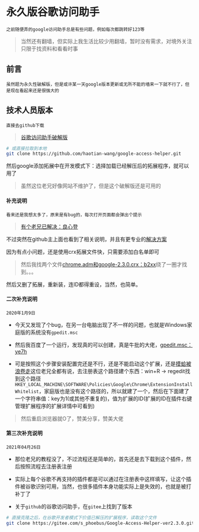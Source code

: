 <!--
 * @Date: 2021-04-25 15:47:56
 * @LastEditors: 郑烨锟
 * @LastEditTime: 2021-06-11 10:05:00
 * @tags: 	
 *  - 分享
 *  - 工具
 *  - 谷歌
-->

# 永久版谷歌访问助手

	之前随便弄的google访问助手总是有些问题，例如每次都跳转好123等

> 当然还有翻墙，但实际上我生活比较少用翻墙，暂时没有需求，对境外关注只限于找资料和看看时事

## 前言

	虽然题为永久性破解版，但是或许某一天google版本更新或无所不能的墙来一下就不行了，但是现在看起来还是很强大的

## 技术人员版本

	直接去github下载

> [谷歌访问助手破解版](https://github.com/haotian-wang/google-access-helper)

``` BASH
# 或直接拉取到本地
git clone https://github.com/haotian-wang/google-access-helper.git
```

然后google添加拓展中在开发模式下：选择加载已经解压后的拓展程序，就可以用了

> 虽然这位老兄好像网站不维护了，但是这个破解版还是可用的

#### 补充说明

	看来还是我想太多了，原来是有bug的，每次打开页面都会弹出个提示

> [有个老兄已解决：良心登](https://kuaibao.qq.com/s/20190901A06NCZ00?refer=cp_1026)

不过突然在github主上面也看到了相关说明，并且有更专业的[解决方案](https://github.com/haotian-wang/google-access-helper/wiki/Installation-Guide#%E6%96%B9%E6%B3%952%E7%9B%B4%E6%8E%A5%E5%AE%89%E8%A3%85crx%E6%96%87%E4%BB%B6)

因为有点小问题，还是使用crx拓展文件快，只需要添加白名单即可

> 然后我找两个文件[chrome.adm和google-2.3.0.crx：b2xx](https://pan.baidu.com/s/1b2sZGObDRYoSwcvmP1XvUQ)绕了一圈才找到。。。

然后又删了拓展，重新装，连ID都得重设，当然，也简单。

#### 二次补充说明

	2020年1月9日

* 今天又发现了个bug，在另一台电脑出现了不一样的问题，也就是Windows家庭版的系统没有`gpedit.msc`

* 然后我百度了一个运行，发现真的可以创建，真是牛批的大佬，[gpedit.msc：ye7h](https://pan.baidu.com/s/1-PXCTS6amwYLOSPdcSVV7w)

* 可是按照这个步骤安装配置完还是不行，还是不能启动这个扩展，还是[摸蛤被浪卷走](https://github.com/haotian-wang/google-access-helper/wiki/Installation-Guide#%E6%96%B9%E6%B3%952%E7%9B%B4%E6%8E%A5%E5%AE%89%E8%A3%85crx%E6%96%87%E4%BB%B6)这位老兄全都有说，去注册表这个路径建个东西：win+R -> regedit找到这个路径 `HKEY_LOCAL_MACHINE\SOFTWARE\Policies\Google\Chrome\ExtensionInstallWhitelist`，家庭版也是没有这个路径的，所以就建了一个，然后在下面建了一个字符串值：key为1(或其他不重复的)，值为扩展的ID(扩展的ID在插件右键管理扩展程序的扩展详情中可看到)

> 然后重启浏览器就O了，赞美分享，赞美大佬

#### 第三次补充说明

	2021年04月26日

* 那位老兄的教程没了，不过流程还是简单的，首先还是去下载到这个插件，然后按照流程去注册表注册

* 实际上每个谷歌不再支持的插件都是可以通过在注册表中这样填写，让这个插件被谷歌识别可用，当然，也很多插件本身功能实际上是失效的，也就是被打补丁了

* 关于`github`的谷歌访问助手，在`gitee`上找到了版本

```bash
# 直接克隆之后，在谷歌开发者模式下价值已解压的扩展程序，读取这个文件
git clone https://gitee.com/s_phoebus/Google-Access-Helper-ver2.3.0.git
```
